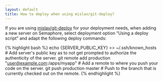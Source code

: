 ```yaml
---
layout: default
title: How to deploy when using mislav/git-deploy?
---
```


If you are using [mislav/git-deploy](https://github.com/mislav/git-deploy) for your deployment needs, when adding a new server on Semaphore, select deployment option “Using a deploy script” and adapt the following deploy commands:

{% highlight bash %}
echo {SERVER_PUBLIC_KEY} >> ~/.ssh/known_hosts # Add server's public key as to not get prompted to authorize the authenticity of the server.
git remote add production "user@example.com:/apps/myapp" # Add a remote to where you push your code on the server.
git push production master # Push to the branch that is currently checked out on the remote.
{% endhighlight %}
